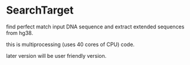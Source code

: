 # SearchTarget


find perfect match input DNA sequence and extract extended sequences from hg38.

this is multiprocessing (uses 40 cores of CPU) code. 

later version will be user friendly version.


